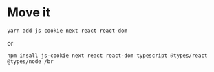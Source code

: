 # Move it
```
yarn add js-cookie next react react-dom 
```
or
```
npm insall js-cookie next react react-dom typescript @types/react @types/node /br
```
